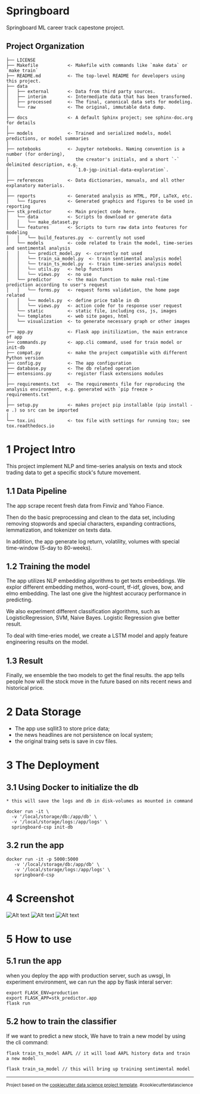 Springboard
==============================

Springboard ML career track capestone project.

Project Organization
------------

    ├── LICENSE
    ├── Makefile           <- Makefile with commands like `make data` or `make train`
    ├── README.md          <- The top-level README for developers using this project.
    ├── data
    │   ├── external       <- Data from third party sources.
    │   ├── interim        <- Intermediate data that has been transformed.
    │   ├── processed      <- The final, canonical data sets for modeling.
    │   └── raw            <- The original, immutable data dump.
    │
    ├── docs               <- A default Sphinx project; see sphinx-doc.org for details
    │
    ├── models             <- Trained and serialized models, model predictions, or model summaries
    │
    ├── notebooks          <- Jupyter notebooks. Naming convention is a number (for ordering),
    │                         the creator's initials, and a short `-` delimited description, e.g.
    │                         `1.0-jqp-initial-data-exploration`.
    │
    ├── references         <- Data dictionaries, manuals, and all other explanatory materials.
    │
    ├── reports            <- Generated analysis as HTML, PDF, LaTeX, etc.
    │   └── figures        <- Generated graphics and figures to be used in reporting
    ├── stk_predictor      <- Main project code here.
    │   └── data           <- Scripts to download or generate data
    │   │   └── make_dataset.py
    │   └── features       <- Scripts to turn raw data into features for modeling
    │   │   └── build_features.py  <- currently not used     
    │   └── models         <- code related to train the model, time-series and sentimental analysis
    │   │   └── predict_model.py  <- currently not used  
    │   │   └── train_sa_model.py  <- train sentimental analysis model  
    │   │   └── train_ts_model.py  <- train time-series analysis model 
    │   │   └── utils.py   <- help functions
    │   │   └── views.py   <- no use 
    │   └── predictor      <- the main function to make real-time prediction according to user's request
    │   │   └── forms.py   <- request forms validation, the home page related
    │   │   └── models.py  <- define price table in db
    │   │   └── views.py   <- action code for to response user request
    │   └── static         <- static file, including css, js, images
    │   └── templates      <- web site pages, html
    │   └── visualization  <- to generate necessary graph or other images
    │
    ├── app.py             <- Flask app initilization, the main entrance of app
    ├── commands.py        <- app.cli command, used for train model or init-db
    ├── compat.py          <- make the project compatible with different Python version
    ├── config.py          <- The app configuration
    ├── database.py        <- The db related operation
    ├── entensions.py      <- register flask extensions modules
    │
    ├── requirements.txt   <- The requirements file for reproducing the analysis environment, e.g. generated with `pip freeze > requirements.txt`
    │
    ├── setup.py           <- makes project pip installable (pip install -e .) so src can be imported
    │
    └── tox.ini            <- tox file with settings for running tox; see tox.readthedocs.io

# 1 Project Intro

This project implement NLP and time-series analysis on texts and stock trading data to get a specific stock's future movement.

## 1.1 Data Pipeline

The app scrape recent fresh data from Finviz and Yahoo Fiance. 

Then do the basic preprocessing and clean to the data set, including removing stopwords and special characters, expanding contractions, lemmatization, and tokenizer on texts data. 

In addition, the app generate log return, volatility, volumes with special time-window (5-day to 80-weeks).

## 1.2 Training the model

The app utilizes NLP embedding algorithms to get texts embeddings. We explor different embedding methos, word-count, tf-idf, gloves, bow, and elmo embedding. The last one give the hightest accuracy performance in predicting.

We also experiment different classification algorithms, such as LogisticRegression, SVM, Naive Bayes. Logistic Regression give better result.

To deal with time-eries model, we create a LSTM model and apply feature engineering results on the model.

## 1.3 Result 

Finally, we ensemble the two models to get the final results. the app tells people how will the stock move in the future based on nits recent news and historical price.

# 2 Data Storage

* The app use sqllit3 to store price data; 
* the news headlines are not persistence on local system; 
* the original traing sets is save in csv files.

# 3 The Deployment

## 3.1 Using Docker to initialize the db
    * this will save the logs and db in disk-volumes as mounted in command
```
docker run -it \
  -v '/local/storage/db:/app/db' \
  -v '/local/storage/logs:/app/logs' \
  springboard-csp init-db
```

## 3.2 run the app
```
docker run -it -p 5000:5000 
   -v '/local/storage/db:/app/db' \
   -v '/local/storage/logs:/app/logs' \
   springboard-csp
```

# 4 Screenshot
![Alt text](reports/home.png?raw=true "Optional Title")
![Alt text](reports/prediction-1.png?raw=true "Optional Title")
![Alt text](reports/prediction-2.png?raw=true "Optional Title")

# 5 How to use

## 5.1 run the app
when you deploy the app with production server, such as uwsgi, 
In experiment environment, we can run the app by flask interal server:
```
export FLASK_ENV=production
export FLASK_APP=stk_predictor.app
flask run
```

## 5.2 how to train the classifier
If we want to predict a new stock, We have to train a new model by using the cli command:
```
flask train_ts_model AAPL // it will load AAPL history data and train a new model

flask train_sa_model // this will bring up training sentimental model
``` 
--------

<p><small>Project based on the <a target="_blank" href="https://drivendata.github.io/cookiecutter-data-science/">cookiecutter data science project template</a>. #cookiecutterdatascience</small></p>
